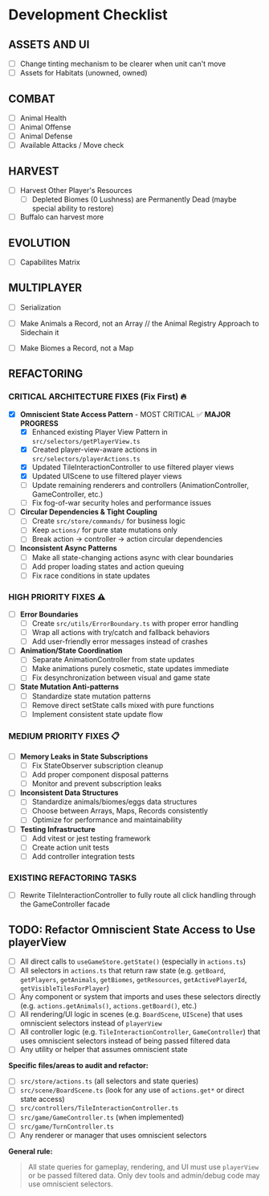 # Development Checklist

## ASSETS AND UI
- [ ] Change tinting mechanism to be clearer when unit can't move
- [ ] Assets for Habitats (unowned, owned)

## COMBAT
- [ ] Animal Health
- [ ] Animal Offense
- [ ] Animal Defense
- [ ] Available Attacks / Move check

## HARVEST
- [ ] Harvest Other Player's Resources
  - [ ] Depleted Biomes (0 Lushness) are Permanently Dead (maybe special ability to restore)
- [ ] Buffalo can harvest more

## EVOLUTION
  - [ ] Capabilites Matrix

## MULTIPLAYER
- [ ] Serialization
- [ ] Make Animals a Record, not an Array //   the Animal Registry Approach to Sidechain it
- [ ] Make Biomes a Record, not a Map


## REFACTORING

### CRITICAL ARCHITECTURE FIXES (Fix First) 🔥
- [x] **Omniscient State Access Pattern** - MOST CRITICAL ✅ **MAJOR PROGRESS**
  - [x] Enhanced existing Player View Pattern in `src/selectors/getPlayerView.ts`
  - [x] Created player-view-aware actions in `src/selectors/playerActions.ts`
  - [x] Updated TileInteractionController to use filtered player views
  - [x] Updated UIScene to use filtered player views
  - [ ] Update remaining renderers and controllers (AnimationController, GameController, etc.)
  - [ ] Fix fog-of-war security holes and performance issues
- [ ] **Circular Dependencies & Tight Coupling**
  - [ ] Create `src/store/commands/` for business logic
  - [ ] Keep `actions/` for pure state mutations only
  - [ ] Break action → controller → action circular dependencies
- [ ] **Inconsistent Async Patterns**
  - [ ] Make all state-changing actions async with clear boundaries
  - [ ] Add proper loading states and action queuing
  - [ ] Fix race conditions in state updates

### HIGH PRIORITY FIXES ⚠️
- [ ] **Error Boundaries**
  - [ ] Create `src/utils/ErrorBoundary.ts` with proper error handling
  - [ ] Wrap all actions with try/catch and fallback behaviors
  - [ ] Add user-friendly error messages instead of crashes
- [ ] **Animation/State Coordination**
  - [ ] Separate AnimationController from state updates
  - [ ] Make animations purely cosmetic, state updates immediate
  - [ ] Fix desynchronization between visual and game state
- [ ] **State Mutation Anti-patterns**
  - [ ] Standardize state mutation patterns
  - [ ] Remove direct setState calls mixed with pure functions
  - [ ] Implement consistent state update flow

### MEDIUM PRIORITY FIXES 📋
- [ ] **Memory Leaks in State Subscriptions**
  - [ ] Fix StateObserver subscription cleanup
  - [ ] Add proper component disposal patterns
  - [ ] Monitor and prevent subscription leaks
- [ ] **Inconsistent Data Structures**
  - [ ] Standardize animals/biomes/eggs data structures
  - [ ] Choose between Arrays, Maps, Records consistently
  - [ ] Optimize for performance and maintainability
- [ ] **Testing Infrastructure**
  - [ ] Add vitest or jest testing framework
  - [ ] Create action unit tests
  - [ ] Add controller integration tests

### EXISTING REFACTORING TASKS
- [ ] Rewrite TileInteractionController to fully route all click handling through the GameController facade

## TODO: Refactor Omniscient State Access to Use playerView

- [ ] All direct calls to `useGameStore.getState()` (especially in `actions.ts`)
- [ ] All selectors in `actions.ts` that return raw state (e.g. `getBoard`, `getPlayers`, `getAnimals`, `getBiomes`, `getResources`, `getActivePlayerId`, `getVisibleTilesForPlayer`)
- [ ] Any component or system that imports and uses these selectors directly (e.g. `actions.getAnimals()`, `actions.getBoard()`, etc.)
- [ ] All rendering/UI logic in scenes (e.g. `BoardScene`, `UIScene`) that uses omniscient selectors instead of `playerView`
- [ ] All controller logic (e.g. `TileInteractionController`, `GameController`) that uses omniscient selectors instead of being passed filtered data
- [ ] Any utility or helper that assumes omniscient state

**Specific files/areas to audit and refactor:**
- [ ] `src/store/actions.ts` (all selectors and state queries)
- [ ] `src/scene/BoardScene.ts` (look for any use of `actions.get*` or direct state access)
- [ ] `src/controllers/TileInteractionController.ts`
- [ ] `src/game/GameController.ts` (when implemented)
- [ ] `src/game/TurnController.ts`
- [ ] Any renderer or manager that uses omniscient selectors

**General rule:**  
> All state queries for gameplay, rendering, and UI must use `playerView` or be passed filtered data. Only dev tools and admin/debug code may use omniscient selectors.